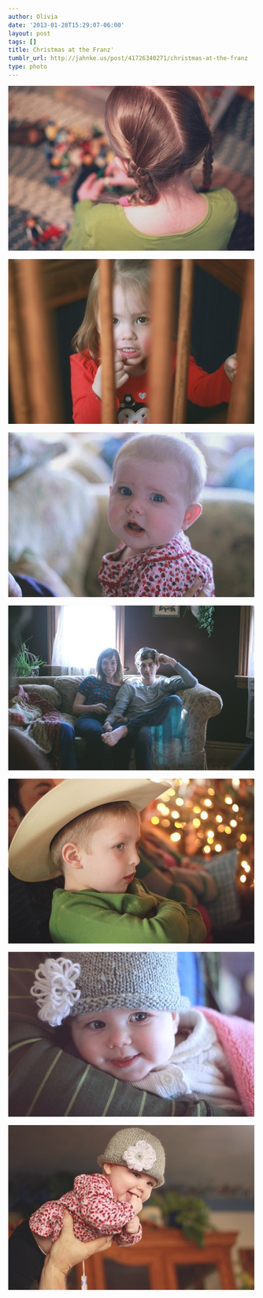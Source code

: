 ```yaml
---
author: Olivia
date: '2013-01-28T15:29:07-06:00'
layout: post
tags: []
title: Christmas at the Franz'
tumblr_url: http://jahnke.us/post/41726340271/christmas-at-the-franz
type: photo
---
```


![](/media/tumblr_inline_mhcu9ub94o1qz4rgp.jpg)

![](/media/tumblr_inline_mhcua1J8bg1qz4rgp.jpg)

![](/media/tumblr_inline_mhcuacsk7w1qz4rgp.jpg)

![](/media/tumblr_inline_mhcuakNSxv1qz4rgp.jpg)

![](/media/tumblr_inline_mhcub6pDWo1qz4rgp.jpg)

![](/media/tumblr_inline_mhcub20GOz1qz4rgp.jpg)

![](/media/tumblr_inline_mhcubaKvkj1qz4rgp.jpg)
